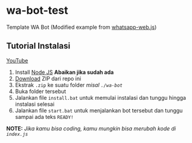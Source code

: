# wa-bot-test
Template WA Bot (Modified example from [whatsapp-web.js](https://github.com/pedroslopez/whatsapp-web.js/))
## Tutorial Instalasi
[YouTube](https://youtu.be/EY2eL_JHsME)
1. Install [Node JS](https://nodejs.org/en/download/) **Abaikan jika sudah ada**
2. [Download](https://github.com/Nurutomo/wa-bot-test/archive/master.zip) ZIP dari repo ini
3. Ekstrak `.zip` ke suatu folder _misal `./wa-bot`_
4. Buka folder tersebut
5. Jalankan file `install.bat` untuk memulai instalasi dan tunggu hingga instalasi selesai
6. Jalankan file `start.bat` untuk menjalankan bot tersebut dan tunggu sampai ada teks `READY!`

**NOTE:** _Jika kamu bisa coding, kamu mungkin bisa merubah kode di `index.js`_
